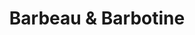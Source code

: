 ---
title: "Barbeau & Barbotine"
url: /puteaux/barbeau-et-barbotine/
shop: décoration intérieure
---